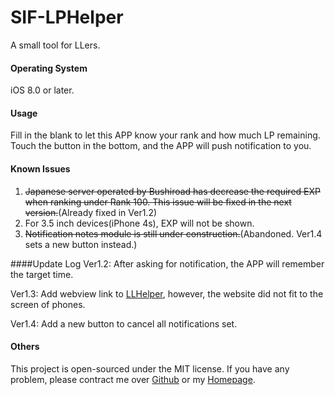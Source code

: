 # SIF-LPHelper
A small tool for LLers.

#### Operating System
iOS 8.0 or later.

#### Usage
Fill in the blank to let this APP know your rank and how much LP remaining. Touch the button in the bottom, and the APP will push notification to you.

#### Known Issues
1. ~~Japanese server operated by Bushiroad has decrease the required EXP when ranking under Rank 100. This issue will be fixed in the next version.~~(Already fixed in Ver1.2)
2. For 3.5 inch devices(iPhone 4s), EXP will not be shown.
3. ~~Notification notes module is still under construction.~~(Abandoned. Ver1.4 sets a new button instead.)

####Update Log
Ver1.2: After asking for notification, the APP will remember the target time.

Ver1.3: Add webview link to [LLHelper](http://llhelper.duapp.com/), however, the website did not fit to the screen of phones.

Ver1.4: Add a new button to cancel all notifications set.

#### Others
This project is open-sourced under the MIT license. If you have any problem, please contract me over [Github](https://github.com/ZHRMoe) or my [Homepage](http://zhrmoe.com).

